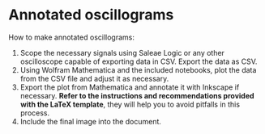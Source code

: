 Annotated oscillograms
======================

How to make annotated oscillograms:

1. Scope the necessary signals using Saleae Logic or any other oscilloscope capable of exporting data in CSV.
Export the data as CSV.
2. Using Wolfram Mathematica and the included notebooks, plot the data from the CSV file and adjust it as necessary.
3. Export the plot from Mathematica and annotate it with Inkscape if necessary.
**Refer to the instructions and recommendations provided with the LaTeX template**,
they will help you to avoid pitfalls in this process.
4. Include the final image into the document.
